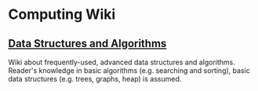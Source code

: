 # Computing Wiki

## [Data Structures and Algorithms](algorithms.md)

Wiki about frequently-used, advanced data structures and algorithms. Reader's knowledge in basic algorithms (e.g. searching and sorting), basic data structures (e.g. trees, graphs, heap) is assumed.
